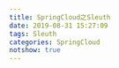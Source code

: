 ```yaml
---
title: SpringCloud之Sleuth
date: 2019-08-31 15:27:09
tags: Sleuth
categories: SpringCloud
notshow: true
---
```

